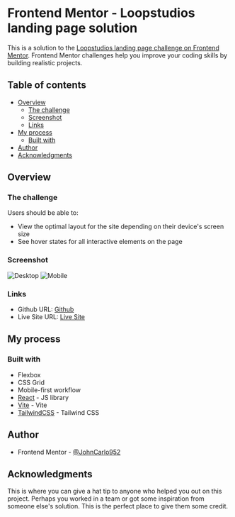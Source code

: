 # Frontend Mentor - Loopstudios landing page solution

This is a solution to the [Loopstudios landing page challenge on Frontend Mentor](https://www.frontendmentor.io/challenges/loopstudios-landing-page-N88J5Onjw). Frontend Mentor challenges help you improve your coding skills by building realistic projects.

## Table of contents

- [Overview](#overview)
  - [The challenge](#the-challenge)
  - [Screenshot](#screenshot)
  - [Links](#links)
- [My process](#my-process)
  - [Built with](#built-with)
- [Author](#author)
- [Acknowledgments](#acknowledgments)

## Overview

### The challenge

Users should be able to:

- View the optimal layout for the site depending on their device's screen size
- See hover states for all interactive elements on the page

### Screenshot

![Desktop](./assets/desktop.png)
![Mobile](./assets/mobile.png)

### Links

- Github URL: [Github](https://github.com/JohnCarloCanada/Loophole-FrontEndMentor)
- Live Site URL: [Live Site](https://loophole-front-end-mentor.vercel.app/)

## My process

### Built with

- Flexbox
- CSS Grid
- Mobile-first workflow
- [React](https://reactjs.org/) - JS library
- [Vite](https://vitejs.dev/) - Vite
- [TailwindCSS](https://tailwindcss.com/) - Tailwind CSS

## Author

- Frontend Mentor - [@JohnCarlo952](https://www.frontendmentor.io/profile/JohnCarlo952)

## Acknowledgments

This is where you can give a hat tip to anyone who helped you out on this project. Perhaps you worked in a team or got some inspiration from someone else's solution. This is the perfect place to give them some credit.

